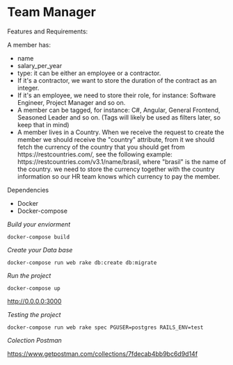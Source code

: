 <h1>Team Manager</h1>

Features and Requirements:

A member has:
<ul>
<li>name</li>
<li>salary_per_year</li>
<li>type: it can be either an employee or a contractor.</li>
<li>If it's a contractor, we want to store the duration of the contract as an integer.</li>
<li>If it's an employee, we need to store their role, for instance: Software Engineer, Project Manager and so on.</li>
<li>A member can be tagged, for instance: C#, Angular, General Frontend, Seasoned Leader and so on. (Tags will likely be used as filters later, so keep that in mind)</li>
<li>A member lives in a Country. When we receive the request to create the member we should receive the "country" attribute, from it we should fetch the currency of the country that you should get from https://restcountries.com/, see the following example: https://restcountries.com/v3.1/name/brasil, where "brasil" is the name of the country. we need to store the currency together with the country information so our HR team knows which currency to pay the member.</li>
</ul>

Dependencies

* Docker
* Docker-compose

*Build your enviorment*

```
docker-compose build
```

*Create your Data base*

```
docker-compose run web rake db:create db:migrate
```

*Run the project*

```
docker-compose up
```

http://0.0.0.0:3000

*Testing the project*

```
docker-compose run web rake spec PGUSER=postgres RAILS_ENV=test
```

*Colection Postman*

https://www.getpostman.com/collections/7fdecab4bb9bc6d9d14f
